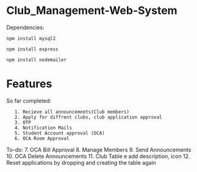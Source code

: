 # Club_Management-Web-System

Dependencies: 
```
npm install mysql2
```
```
npm install express
```
```
npm install nodemailer
```
# Features

So far completed:

```
   1. Recieve all announcemnets(Club members)
   2. Apply for diffrent clubs, club application approval
   3. OTP 
   4. Notification Mails
   5. Student Account approval (OCA)
   6. OCA Room Approval
```
To-do:
   7. OCA Bill Approval
   8. Manage Members
   9. Send Announcements
   10. OCA Delete Announcements
   11. Club Table e add description, icon
   12. Reset applications by dropping and creating the table again